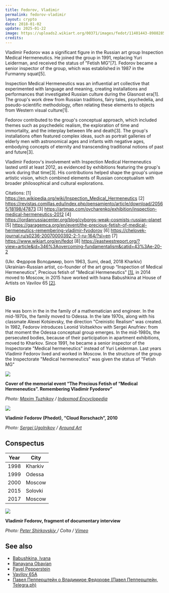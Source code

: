 ```yaml
---
title: Fedorov, Vladimir
permalink: fedorov-vladimir
layout: crypto
date: 2018-01-02
update: 2025-01-22
image: https://uploads2.wikiart.org/00371/images/fedot/11401443-898828513511972-8874388386199965960-n.jpg!Portrait.jpg
credits:
---
```


Vladimir Fedorov was a significant figure in the Russian art group Inspection Medical Hermeneutics. He joined the group in 1991, replacing Yuri Leiderman, and received the status of "Fetish MG"[7]. Fedorov became a senior inspector of the group, which was established in 1987 in the Furmanny squat[5].

Inspection Medical Hermeneutics was an influential art collective that experimented with language and meaning, creating installations and performances that investigated Russian culture during the Glasnost era[1]. The group's work drew from Russian traditions, fairy tales, psychedelia, and pseudo-scientific methodology, often relating these elements to objects from Western visual culture[1].

Fedorov contributed to the group's conceptual approach, which included themes such as psychedelic realism, the exploration of time and immortality, and the interplay between life and death[3]. The group's installations often featured complex ideas, such as portrait galleries of elderly men with astronomical ages and infants with negative ages, embodying concepts of eternity and transcending traditional notions of past and future[3].

Vladimir Fedorov's involvement with Inspection Medical Hermeneutics lasted until at least 2012, as evidenced by exhibitions featuring the group's work during that time[3]. His contributions helped shape the group's unique artistic vision, which combined elements of Russian conceptualism with broader philosophical and cultural explorations.

Citations:
[1] https://en.wikipedia.org/wiki/Inspection_Medical_Hermeneutics
[2] https://revistas.comillas.edu/index.php/pensamiento/article/download/20565/18198/47873
[3] https://artmap.com/ovcharenko/exhibition/inspection-medical-hermeneutics-2012
[4] https://jordanrussiacenter.org/blog/cyborgs-weak-cosmists-russian-planet
[5] https://garagemca.org/en/event/the-precious-fetish-of-medical-hermeneutics-remembering-vladimir-fyodorov
[6] https://chelovek-journal.ru/s0236-20070000392-2-1-ru-164/?sl=en
[7] https://www.wikiart.org/en/fedot
[8] https://eastwestreport.org/?view=article&id=346%3Aovercoming-fundamentalism&catid=43%3Ae-20-2

(Ukr. Федоров Володимир, born 1963, Sumi, dead, 2018 Kharkiv) Ukrainian-Russian artist, co-founder of the art group “Inspection of Medical Hermeneutics”, Precious fetish of "Medical Hermeneutics" <span id="a1">[\[1\]](#f1)</span>, in 2014 moved to Moscow, in 2015 have worked with Ivana Babushkina at House of Artists on Vavilov 65 <span id="a2">[\[2\]](#f2)</span>.

## Bio

He was born in the in the family of a mathematician and engineer. In the mid-1970s, the family moved to Odessa. In the late 1970s, along with his classmate Alexei Kotsievsky, the direction "Creinistic Realism" was created. In 1982, Fedorov introduces Leonid Voitsekhov with Sergei Anufriev: from that moment the Odessa conceptual group emerges. In the mid-1980s, the persecuted bodies, because of their participation in apartment exhibitions, moved to Kharkov. Since 1991, he became a senior inspector of the Inspectorate "Medical hermeneutics" instead of Yuri Leiderman. Last years Vladimir Fedorov lived and worked in Moscow. In the structure of the group the Inspectorate "Medical hermeneutics" was given the status of "Fetish MG"

![](/images/{{page.permalink}}-1.jpg)

**Cover of the memorial event “The Precious Fetish of “Medical Hermeneutics”. Remembering Vladimir Fyodorov”**

*Photo: [Maxim Tuzhikov](tuzhikov-maxim) / [Indexmod Encyclopedia](index)*

![](http://aroundart.ru/wp-content/uploads/2014/02/1-8.jpg)

**Vladimir Fedorov (Phedot), “Cloud Rorschach”, 2010**

*Photo: [Sergei Ugolnikov](sergei-ugolnikov) / [Around Art](http://aroundart.ru/?attachment_id=21196)*

## Conspectus

|Year|City|
|----|-----|
|1998|Kharkiv|
|1999|Odessa|
|2000|Moscow|
|2015|Solovki|
|2017|Moscow|

![](https://i.vimeocdn.com/video/480311116.jpg?mw=600&mh=338)

**Vladimir Fedorov, fragment of documentary interview**

*Photo: [Peter Shirkovskiy ](peter-shirkovskiy) / Colta / [Vimeo](https://vimeo.com/99113402)*

## See also

+ [Babushkina, Ivana](petra-ivana-babushkina-artist)
+ [Ranayana Obavian](obabian-ramayana)
+ [Pavel Pepperstein](pepperstein-pavel)
+ [Vavilov 65A](vavilov-65-a)
+ [Павел Пепперштейн о Владимире Федорове (Павел Пепперштейн, Telegra.ph)](http://telegra.ph/Pavel-Peppershtejn-o-Vladimire-Fedorove-03-21)
